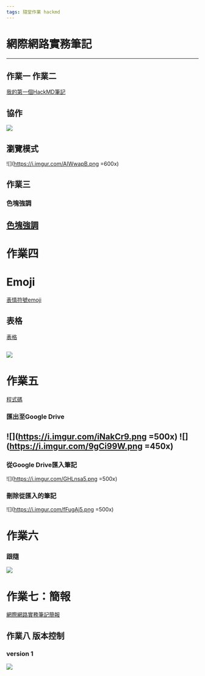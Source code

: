 ```yaml
---
tags: 隨堂作業 hackmd
---
```


# 網際網路實務筆記
---
## 作業一 作業二
[我的第一個HackMD筆記](/rMZf-NR2TMeXvAkBce0flA)
## 協作
![](https://i.imgur.com/B0BUwAZ.png)
## 瀏覽模式
![](https://i.imgur.com/AIWwapB.png =600x)


## 作業三
### 色塊強調
[色塊強調](/FKs2kUAEQ46LMURaelcnEQ)
---

# 作業四
# Emoji
[表情符號emoji](/YMCo-JcXSjCPpwwYVbEbGg)
## 表格
[表格](/gIVpWAy7QTm54YEa-nBiXQ)

![](https://i.imgur.com/mO0tKtv.png)
---
# 作業五

[程式碼](https://hackmd.io/@ory87900/B1kkYRNz2)
### 匯出至Google Drive
![](https://i.imgur.com/iNakCr9.png =500x)
![](https://i.imgur.com/9gCi99W.png =450x)
---
### 從Google Drive匯入筆記
![](https://i.imgur.com/GHLnsa5.png =500x)
### 刪除從匯入的筆記
![](https://i.imgur.com/fFugAj5.png =500x)

# 作業六

### 跟隨
![](https://i.imgur.com/ACrfjYl.png)

# 作業七：簡報
[網際網路實務筆記簡報](https://hackmd.io/@ory87900/SJ1WwGGN3)

## 作業八 版本控制
### version 1
![](https://hackmd.io/_uploads/BkkKGUoN3.png)
